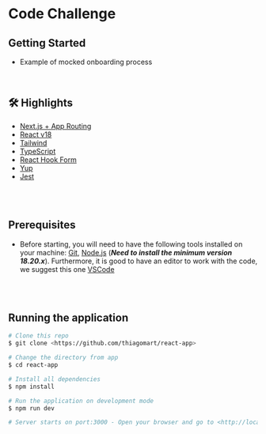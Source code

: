 # Code Challenge 
## Getting Started
- <p> Example of mocked onboarding process </p>
<br />

## 🛠 Highlights

- [Next.js + App Routing](https://nextjs.org/)
- [React v18](https://pt-br.reactjs.org/)
- [Tailwind](https://tailwindcss.com/)
- [TypeScript](https://www.typescriptlang.org/)
- [React Hook Form](https://react-hook-form.com/get-started)
- [Yup](https://www.npmjs.com/package/yup)
- [Jest](https://jestjs.io/pt-BR/)

<br />
<br />

## Prerequisites

- Before starting, you will need to have the following tools installed on your machine:
[Git](https://git-scm.com), [Node.js](https://nodejs.org/en/) (***Need to install the minimum version 18.20.x***). 
Furthermore, it is good to have an editor to work with the code, we suggest this one [VSCode](https://code.visualstudio.com/)

<br />
<br />

## Running the application

```bash
# Clone this repo
$ git clone <https://github.com/thiagomart/react-app>

# Change the directory from app
$ cd react-app

# Install all dependencies
$ npm install

# Run the application on development mode
$ npm run dev

# Server starts on port:3000 - Open your browser and go to <http://localhost:3000>
```
